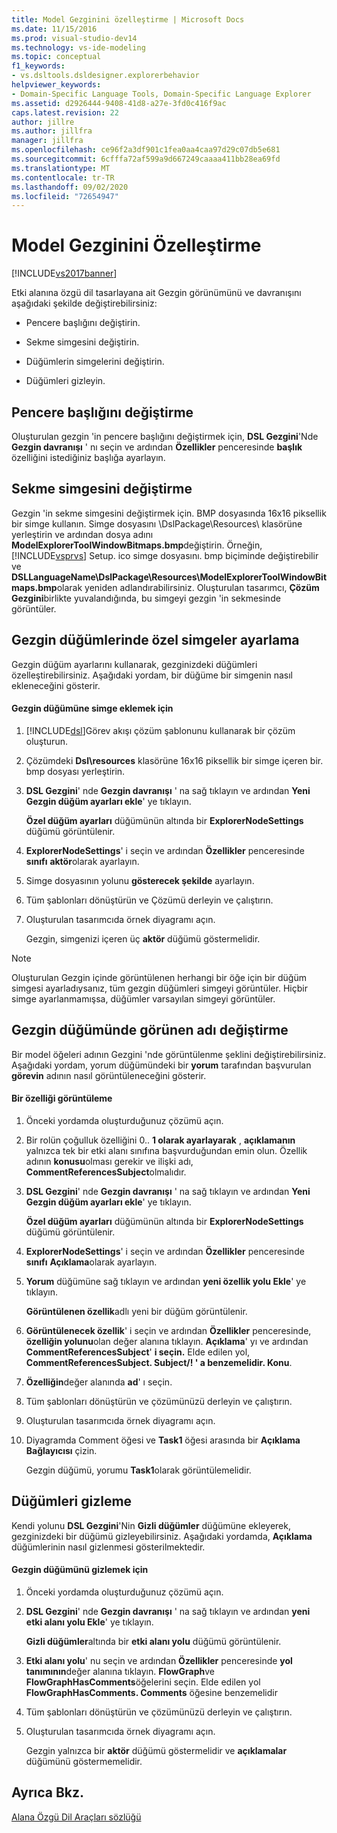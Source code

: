 ```yaml
---
title: Model Gezginini özelleştirme | Microsoft Docs
ms.date: 11/15/2016
ms.prod: visual-studio-dev14
ms.technology: vs-ide-modeling
ms.topic: conceptual
f1_keywords:
- vs.dsltools.dsldesigner.explorerbehavior
helpviewer_keywords:
- Domain-Specific Language Tools, Domain-Specific Language Explorer
ms.assetid: d2926444-9408-41d8-a27e-3fd0c416f9ac
caps.latest.revision: 22
author: jillre
ms.author: jillfra
manager: jillfra
ms.openlocfilehash: ce96f2a3df901c1fea0aa4caa97d29c07db5e681
ms.sourcegitcommit: 6cfffa72af599a9d667249caaaa411bb28ea69fd
ms.translationtype: MT
ms.contentlocale: tr-TR
ms.lasthandoff: 09/02/2020
ms.locfileid: "72654947"
---
```

# <a name="customizing-the-model-explorer"></a>Model Gezginini Özelleştirme
[!INCLUDE[vs2017banner](../includes/vs2017banner.md)]

Etki alanına özgü dil tasarlayana ait Gezgin görünümünü ve davranışını aşağıdaki şekilde değiştirebilirsiniz:

- Pencere başlığını değiştirin.

- Sekme simgesini değiştirin.

- Düğümlerin simgelerini değiştirin.

- Düğümleri gizleyin.

## <a name="changing-the-window-title"></a>Pencere başlığını değiştirme
 Oluşturulan gezgin 'in pencere başlığını değiştirmek için, **DSL Gezgini**'Nde **Gezgin davranışı** ' nı seçin ve ardından **Özellikler** penceresinde **başlık** özelliğini istediğiniz başlığa ayarlayın.

## <a name="changing-the-tab-icon"></a>Sekme simgesini değiştirme
 Gezgin 'in sekme simgesini değiştirmek için. BMP dosyasında 16x16 piksellik bir simge kullanın. Simge dosyasını \DslPackage\Resources\ klasörüne yerleştirin ve ardından dosya adını **ModelExplorerToolWindowBitmaps.bmp**değiştirin. Örneğin, [!INCLUDE[vsprvs](../includes/vsprvs-md.md)] Setup. ico simge dosyasını. bmp biçiminde değiştirebilir ve **DSLLanguageName\DslPackage\Resources\ModelExplorerToolWindowBitmaps.bmp**olarak yeniden adlandırabilirsiniz. Oluşturulan tasarımcı, **Çözüm Gezgini**birlikte yuvalandığında, bu simgeyi gezgin 'in sekmesinde görüntüler.

## <a name="setting-custom-icons-on-explorer-nodes"></a>Gezgin düğümlerinde özel simgeler ayarlama
 Gezgin düğüm ayarlarını kullanarak, gezginizdeki düğümleri özelleştirebilirsiniz. Aşağıdaki yordam, bir düğüme bir simgenin nasıl ekleneceğini gösterir.

#### <a name="to-add-an-icon-to-an-explorer-node"></a>Gezgin düğümüne simge eklemek için

1. [!INCLUDE[dsl](../includes/dsl-md.md)]Görev akışı çözüm şablonunu kullanarak bir çözüm oluşturun.

2. Çözümdeki **Dsl\resources** klasörüne 16x16 piksellik bir simge içeren bir. bmp dosyası yerleştirin.

3. **DSL Gezgini**' nde **Gezgin davranışı** ' na sağ tıklayın ve ardından **Yeni Gezgin düğüm ayarları ekle**' ye tıklayın.

     **Özel düğüm ayarları** düğümünün altında bir **ExplorerNodeSettings** düğümü görüntülenir.

4. **ExplorerNodeSettings**' i seçin ve ardından **Özellikler** penceresinde **sınıfı** **aktör**olarak ayarlayın.

5. Simge dosyasının yolunu **gösterecek şekilde** ayarlayın.

6. Tüm şablonları dönüştürün ve Çözümü derleyin ve çalıştırın.

7. Oluşturulan tasarımcıda örnek diyagramı açın.

     Gezgin, simgenizi içeren üç **aktör** düğümü göstermelidir.

> [!NOTE]
> Oluşturulan Gezgin içinde görüntülenen herhangi bir öğe için bir düğüm simgesi ayarladıysanız, tüm gezgin düğümleri simgeyi görüntüler. Hiçbir simge ayarlanmamışsa, düğümler varsayılan simgeyi görüntüler.

## <a name="changing-the-name-displayed-on-an-explorer-node"></a>Gezgin düğümünde görünen adı değiştirme
 Bir model öğeleri adının Gezgini 'nde görüntülenme şeklini değiştirebilirsiniz. Aşağıdaki yordam, yorum düğümündeki bir **yorum** tarafından başvurulan **görevin** adının nasıl görüntüleneceğini gösterir.

#### <a name="to-display-a-property"></a>Bir özelliği görüntüleme

1. Önceki yordamda oluşturduğunuz çözümü açın.

2. Bir rolün çoğulluk özelliğini 0.. **1 olarak ayarlayarak** , **açıklamanın** yalnızca tek bir etki alanı sınıfına başvurduğundan emin olun. Özellik adının **konusu**olması gerekir ve ilişki adı, **CommentReferencesSubject**olmalıdır.

3. **DSL Gezgini**' nde **Gezgin davranışı** ' na sağ tıklayın ve ardından **Yeni Gezgin düğüm ayarları ekle**' ye tıklayın.

     **Özel düğüm ayarları** düğümünün altında bir **ExplorerNodeSettings** düğümü görüntülenir.

4. **ExplorerNodeSettings**' i seçin ve ardından **Özellikler** penceresinde **sınıfı** **Açıklama**olarak ayarlayın.

5. **Yorum** düğümüne sağ tıklayın ve ardından **yeni özellik yolu Ekle**' ye tıklayın.

     **Görüntülenen özellik**adlı yeni bir düğüm görüntülenir.

6. **Görüntülenecek özellik**' i seçin ve ardından **Özellikler** penceresinde, **özelliğin yolunu**olan değer alanına tıklayın. **Açıklama**' yı ve ardından **CommentReferencesSubject**' **i seçin.** Elde edilen yol, **CommentReferencesSubject. Subject/! ' a benzemelidir. Konu**.

7. **Özelliğin**değer alanında **ad**' ı seçin.

8. Tüm şablonları dönüştürün ve çözümünüzü derleyin ve çalıştırın.

9. Oluşturulan tasarımcıda örnek diyagramı açın.

10. Diyagramda Comment öğesi ve **Task1** öğesi arasında bir **Açıklama Bağlayıcısı** çizin.

     Gezgin düğümü, yorumu **Task1**olarak görüntülemelidir.

## <a name="hiding-nodes"></a>Düğümleri gizleme
 Kendi yolunu **DSL Gezgini**'Nin **Gizli düğümler** düğümüne ekleyerek, gezginizdeki bir düğümü gizleyebilirsiniz. Aşağıdaki yordamda, **Açıklama** düğümlerinin nasıl gizlenmesi gösterilmektedir.

#### <a name="to-hide-an-explorer-node"></a>Gezgin düğümünü gizlemek için

1. Önceki yordamda oluşturduğunuz çözümü açın.

2. **DSL Gezgini**' nde **Gezgin davranışı** ' na sağ tıklayın ve ardından **yeni etki alanı yolu Ekle**' ye tıklayın.

     **Gizli düğümler**altında bir **etki alanı yolu** düğümü görüntülenir.

3. **Etki alanı yolu**' nu seçin ve ardından **Özellikler** penceresinde **yol tanımının**değer alanına tıklayın. **FlowGraph**ve **FlowGraphHasComments**öğelerini seçin. Elde edilen yol **FlowGraphHasComments. Comments** öğesine benzemelidir

4. Tüm şablonları dönüştürün ve çözümünüzü derleyin ve çalıştırın.

5. Oluşturulan tasarımcıda örnek diyagramı açın.

     Gezgin yalnızca bir **aktör** düğümü göstermelidir ve **açıklamalar** düğümünü göstermemelidir.

## <a name="see-also"></a>Ayrıca Bkz.
 [Alana Özgü Dil Araçları sözlüğü](https://msdn.microsoft.com/ca5e84cb-a315-465c-be24-76aa3df276aa)
